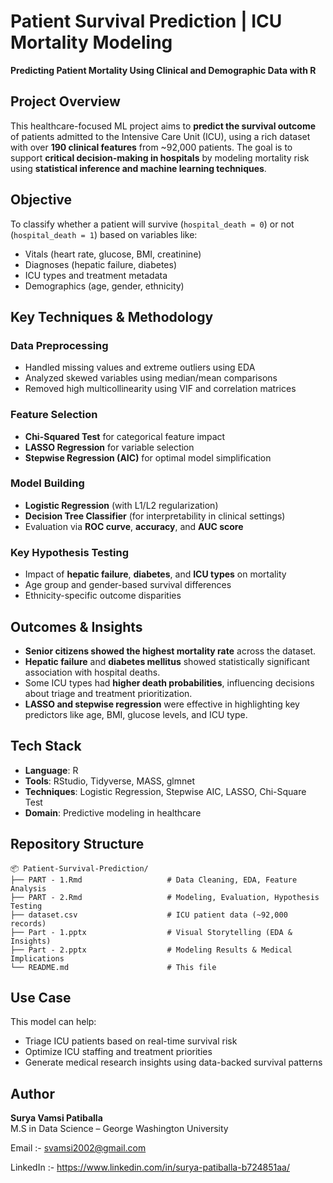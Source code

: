 # Patient Survival Prediction | ICU Mortality Modeling

**Predicting Patient Mortality Using Clinical and Demographic Data with R**


## Project Overview

This healthcare-focused ML project aims to **predict the survival outcome** of patients admitted to the Intensive Care Unit (ICU), using a rich dataset with over **190 clinical features** from ~92,000 patients. The goal is to support **critical decision-making in hospitals** by modeling mortality risk using **statistical inference and machine learning techniques**.


## Objective

To classify whether a patient will survive (`hospital_death = 0`) or not (`hospital_death = 1`) based on variables like:
- Vitals (heart rate, glucose, BMI, creatinine)
- Diagnoses (hepatic failure, diabetes)
- ICU types and treatment metadata
- Demographics (age, gender, ethnicity)


## Key Techniques & Methodology

### Data Preprocessing
- Handled missing values and extreme outliers using EDA
- Analyzed skewed variables using median/mean comparisons
- Removed high multicollinearity using VIF and correlation matrices

### Feature Selection
- **Chi-Squared Test** for categorical feature impact
- **LASSO Regression** for variable selection
- **Stepwise Regression (AIC)** for optimal model simplification

### Model Building
- **Logistic Regression** (with L1/L2 regularization)
- **Decision Tree Classifier** (for interpretability in clinical settings)
- Evaluation via **ROC curve**, **accuracy**, and **AUC score**

### Key Hypothesis Testing
- Impact of **hepatic failure**, **diabetes**, and **ICU types** on mortality
- Age group and gender-based survival differences
- Ethnicity-specific outcome disparities


## Outcomes & Insights

- **Senior citizens showed the highest mortality rate** across the dataset.
- **Hepatic failure** and **diabetes mellitus** showed statistically significant association with hospital deaths.
- Some ICU types had **higher death probabilities**, influencing decisions about triage and treatment prioritization.
- **LASSO and stepwise regression** were effective in highlighting key predictors like age, BMI, glucose levels, and ICU type.


## Tech Stack

- **Language**: R  
- **Tools**: RStudio, Tidyverse, MASS, glmnet  
- **Techniques**: Logistic Regression, Stepwise AIC, LASSO, Chi-Square Test  
- **Domain**: Predictive modeling in healthcare


## Repository Structure

```
📦 Patient-Survival-Prediction/
├── PART - 1.Rmd                   # Data Cleaning, EDA, Feature Analysis
├── PART - 2.Rmd                   # Modeling, Evaluation, Hypothesis Testing
├── dataset.csv                    # ICU patient data (~92,000 records)
├── Part - 1.pptx                  # Visual Storytelling (EDA & Insights)
├── Part - 2.pptx                  # Modeling Results & Medical Implications
└── README.md                      # This file
```


## Use Case

This model can help:
- Triage ICU patients based on real-time survival risk
- Optimize ICU staffing and treatment priorities
- Generate medical research insights using data-backed survival patterns


## Author

**Surya Vamsi Patiballa**  
M.S in Data Science – George Washington University

Email :- svamsi2002@gmail.com

LinkedIn :- https://www.linkedin.com/in/surya-patiballa-b724851aa/
